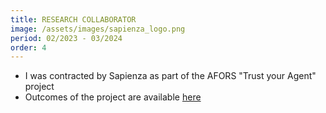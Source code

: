 ```yaml
---
title: RESEARCH COLLABORATOR
image: /assets/images/sapienza_logo.png
period: 02/2023 - 03/2024
order: 4
---
```


- I was contracted by Sapienza as part of the AFORS "Trust your Agent" project
- Outcomes of the project are available [here](/projects/trustAgents/)